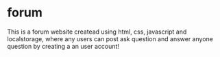 # forum
This is a forum website createad using html, css, javascript and localstorage, where any users can post ask question and answer anyone question by creating a an user account!
